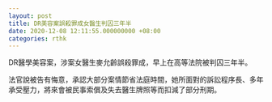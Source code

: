 ```yaml
---
layout: post
title: DR美容案誤殺罪成女醫生判囚三年半
date: 2020-12-08 12:11:55.000000000 +08:00
categories: rthk
---
```


DR醫學美容案，涉案女醫生麥允齡誤殺罪成，早上在高等法院被判囚三年半。

法官說被告有悔意，承認大部分案情節省法庭時間，她所面對的訴訟程序長、多年承受壓力，將來會被民事索償及失去醫生牌照等而扣減了部分刑期。
